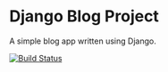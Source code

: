 # Django Blog Project

A simple blog app written using Django.

[![Build Status](https://travis-ci.org/edgar183/django-blog.svg?branch=master)](https://travis-ci.org/edgar183/django-blog)

